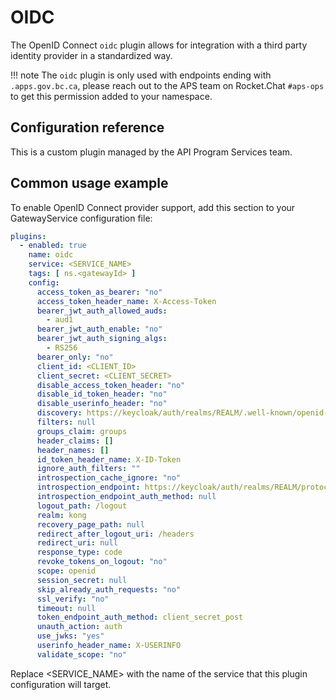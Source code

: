 # OIDC

The OpenID Connect `oidc` plugin allows for integration with a third party
identity provider in a standardized way.

!!! note
    The `oidc` plugin is only used with endpoints ending with
    `.apps.gov.bc.ca`, please reach out to the APS team on Rocket.Chat `#aps-ops`
    to get this permission added to your namespace.

## Configuration reference

This is a custom plugin managed by the API Program Services team.

## Common usage example

To enable OpenID Connect provider support, add this section to your
GatewayService configuration file:

```yaml
plugins:
  - enabled: true
    name: oidc
    service: <SERVICE_NAME>
    tags: [ ns.<gatewayId> ]
    config:
      access_token_as_bearer: "no"
      access_token_header_name: X-Access-Token
      bearer_jwt_auth_allowed_auds:
        - aud1
      bearer_jwt_auth_enable: "no"
      bearer_jwt_auth_signing_algs:
        - RS256
      bearer_only: "no"
      client_id: <CLIENT_ID>
      client_secret: <CLIENT_SECRET>
      disable_access_token_header: "no"
      disable_id_token_header: "no"
      disable_userinfo_header: "no"
      discovery: https://keycloak/auth/realms/REALM/.well-known/openid-configuration
      filters: null
      groups_claim: groups
      header_claims: []
      header_names: []
      id_token_header_name: X-ID-Token
      ignore_auth_filters: ""
      introspection_cache_ignore: "no"
      introspection_endpoint: https://keycloak/auth/realms/REALM/protocol/openid-connect/token/introspect
      introspection_endpoint_auth_method: null
      logout_path: /logout
      realm: kong
      recovery_page_path: null
      redirect_after_logout_uri: /headers
      redirect_uri: null
      response_type: code
      revoke_tokens_on_logout: "no"
      scope: openid
      session_secret: null
      skip_already_auth_requests: "no"
      ssl_verify: "no"
      timeout: null
      token_endpoint_auth_method: client_secret_post
      unauth_action: auth
      use_jwks: "yes"
      userinfo_header_name: X-USERINFO
      validate_scope: "no"
```

Replace <SERVICE_NAME> with the name of the service that this plugin
configuration will target.
